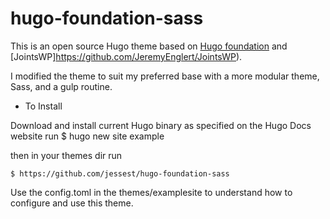 # hugo-foundation-sass

This is an open source Hugo theme based on [Hugo foundation](https://github.com/hdcdstr8fwd/foundation-theme) and [JointsWP]https://github.com/JeremyEnglert/JointsWP).

I modified the theme to suit my preferred base with a more modular theme, Sass, and a gulp routine. 

- To Install 

Download and install current Hugo binary as specified on the Hugo Docs website
run
	$ hugo new site example

then in your themes dir run

	$ https://github.com/jessest/hugo-foundation-sass

Use the config.toml in the themes/examplesite to understand how to configure and use this theme. 

